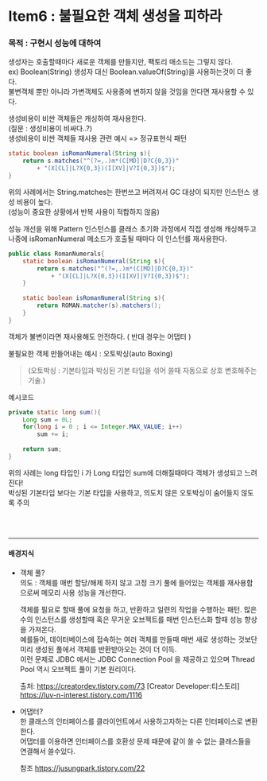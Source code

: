 # Item6 : 불필요한 객체 생성을 피하라

### 목적 : 구현시 성능에 대하여

생성자는 호출할때마다 새로운 객체를 만들지만, 팩토리 매소드는 그렇지 않다.  
ex) Boolean(String) 생성자 대신 Boolean.valueOf(String)을 사용하는것이 더 좋다.  
불변객체 뿐만 아니라 가변객체도 사용중에 변하지 않을 것임을 안다면 재사용할 수 있다.  

생성비용이 비싼 객체들은 캐싱하여 재사용한다.  
(질문 : 생성비용이 비싸다..?)  
생성비용이 비싼 객체들 재사용 관련 예시 => 정규표현식 패턴  
```java
static boolean isRomanNumeral(String s){
	return s.matches("^(?=,.)m*(C[MD]|D?C{0,3})" 
		+ "(X[CL]|L?X{0,3})(I[XV]|V?I{0,3})$");
}
```

위의 사례에서는 String.matches는 한번쓰고 버려져서 GC 대상이 되지만 인스턴스 생성 비용이 높다.  
(성능이 중요한 상황에서 반복 사용이 적합하지 않음)  

성능 개선을 위해 Pattern 인스턴스를 클래스 초기화 과정에서 직접 생성해 캐싱해두고  
나중에 isRomanNumeral 메소드가 호출될 때마다 이 인스턴를 재사용한다.  

```java
public class RomanNumerals{
	static boolean isRomanNumeral(String s){
		return s.matches("^(?=,.)m*(C[MD]|D?C{0,3})" 
			+ "(X[CL]|L?X{0,3})(I[XV]|V?I{0,3})$");
	}
	
	static boolean isRomanNumeral(String s){
		return ROMAN.matcher(s).matchers();
	}
}
```

객체가 불변이라면 재사용해도 안전하다. ( 반대 경우는 어댑터 )  

불필요한 객체 만들어내는 예시 : 오토박싱(auto Boxing)    
> (오토박싱 : 기본타입과 박싱된 기본 타입을 섞어 쓸때 자동으로 상호 변호해주는 기술.)

예시코드
```java
private static long sum(){
	Long sum = 0L;
	for(long i = 0 ; i <= Integer.MAX_VALUE; i++)
		sum += i;
	
	return sum;	
}
```
위의 사례는 long 타입인 i 가 Long 타입인 sum에 더해질때마다 객체가 생성되고 느려진다!  
박싱된 기본타입 보다는 기본 타입을 사용하고, 의도치 않은 오토박싱이 숨어들지 않도록 주의  

<br>
<br>

---------------
#### 배경지식
* 객체 풀?  
의도 : 객체를 매번 할당/해제 하지 않고 고정 크기 풀에 들어있는 객체를 재사용함으로써 메모리 사용 성능을 개선한다.

	객체를 필요로 할때 풀에 요청을 하고, 반환하고 일련의 작업을 수행하는 패턴.
	많은 수의 인스턴스를 생성할때 혹은 무거운 오브젝트를 매번 인스턴스화 할때 성능 향상을 가져온다.    
	예를들어, 데이터베이스에 접속하는 여러 객체를 만들때 매번 새로 생성하는 것보단 미리 생성된 풀에서 객체를 반환받아오는 것이 더 이득.    
	이런 문제로 JDBC 에서는 JDBC Connection Pool 을 제공하고 있으며 Thread Pool 역시 오브젝트 풀이 기본 원리이다.  

	출처: 
	https://creatordev.tistory.com/73 [Creator Developer:티스토리]  
	https://luv-n-interest.tistory.com/1116  

* 어댑터?  
	한 클래스의 인터페이스를 클라이언트에서 사용하고자하는 다른 인터페이스로 변환한다.  
	어댑터를 이용하면 인터페이스를 호환성 문제 때문에 같이 쓸 수 없는 클래스들을 연결해서 쓸수있다.  

	참조 https://jusungpark.tistory.com/22
